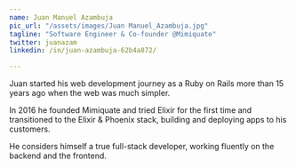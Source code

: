 ```yaml
---
name: Juan Manuel Azambuja
pic_url: "/assets/images/Juan Manuel_Azambuja.jpg"
tagline: "Software Engineer & Co-founder @Mimiquate"
twitter: juanazam
linkedin: /in/juan-azambuja-62b4a872/

---
```

Juan started his web development journey as a Ruby on Rails more than 15 years ago when the web was much simpler.

In 2016 he founded Mimiquate and tried Elixir for the first time and transitioned to the Elixir & Phoenix stack, building and deploying apps to his customers.

He considers himself a true full-stack developer, working fluently on the backend and the frontend.
